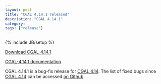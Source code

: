 ```yaml
---
layout: post
title: "CGAL 4.14.1 released"
description: "CGAL 4.14.1"
category: 
tags: ["release"]
---
```

{% include JB/setup %}

<i class="bi bi-arrow-down-circle"></i>
<a href="https://github.com/CGAL/cgal/releases/tag/releases%2FCGAL-4.14.1">Download CGAL-4.14.1</a>

<i class="bi bi-book"></i>
<a href="https://doc.cgal.org/4.14.1/Manual/index.html">CGAL-4.14.1 documentation</a>

<p>CGAL 4.14.1 is a bug-fix release for <a href="../../../../2019/03/29/cgal414">CGAL 4.14</a>.
The list of fixed bugs since <a href="../../../../2019/03/29/cgal414">CGAL 4.14</a>
can be accessed <a href="https://github.com/CGAL/cgal/issues?q=milestone%3A4.14.1">on Github</a>.</p>
